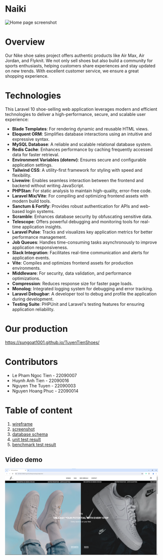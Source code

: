 # Naiki

![Home page screenshot](./WebOverview.png)

# Overview

Our Nike shoe sales project offers authentic products like Air Max, Air Jordan, and Flyknit. We not only sell shoes but also build a community for sports enthusiasts, helping customers share experiences and stay updated on new trends. With excellent customer service, we ensure a great shopping experience.

# Technologies

This Laravel 10 shoe-selling web application leverages modern and efficient technologies to deliver a high-performance, secure, and scalable user experience:

-   **Blade Templates**: For rendering dynamic and reusable HTML views.
-   **Eloquent ORM**: Simplifies database interactions using an intuitive and expressive syntax.
-   **MySQL Database**: A reliable and scalable relational database system.
-   **Redis Cache**: Enhances performance by caching frequently accessed data for faster retrieval.
-   **Environment Variables (dotenv)**: Ensures secure and configurable application settings.
-   **Tailwind CSS**: A utility-first framework for styling with speed and flexibility.
-   **Livewire**: Enables seamless interaction between the frontend and backend without writing JavaScript.
-   **PHPStan**: For static analysis to maintain high-quality, error-free code.
-   **Laravel Mix/Vite**: For compiling and optimizing frontend assets with modern build tools.
-   **Sanctum & Fortify**: Provides robust authentication for APIs and web-based login systems.
-   **Scramble**: Enhances database security by obfuscating sensitive data.
-   **Telescope**: Offers powerful debugging and monitoring tools for real-time application insights.
-   **Laravel Pulse**: Tracks and visualizes key application metrics for better performance management.
-   **Job Queues**: Handles time-consuming tasks asynchronously to improve application responsiveness.
-   **Slack Integration**: Facilitates real-time communication and alerts for application events.
-   **Vite**: Compiles and optimizes frontend assets for production environments.
-   **Middleware**: For security, data validation, and performance optimizations.
-   **Compression**: Reduces response size for faster page loads.
-   **Monolog**: Integrated logging system for debugging and error tracking.
-   **Laravel Debugbar**: A developer tool to debug and profile the application during development.
-   **Testing Suite**: PHPUnit and Laravel's testing features for ensuring application reliability.

# Our production

https://sungoat1001.github.io/TuyenTienShoes/

# Contributors

-   Le Pham Ngoc Tien - 22090007
-   Huynh Anh Tien - 22090016
-   Nguyen The Tuyen - 22090003
-   Nguyen Hoang Phuc - 22090014

# Table of content

1. [wireframe](./wireframe/README.md)
2. [screenshot](./screenshot/README.md)
3. [database schema](./database-schema/README.md)
4. [unit test result](./unit-test-result/README.md)
5. [benchmark test result]()

## Video demo

[![Watch the video](TienTuyenShoes.png)](TienTuyenShoes%20-%20Google%20Chrome%20-%201%20July%202024.mp4)
